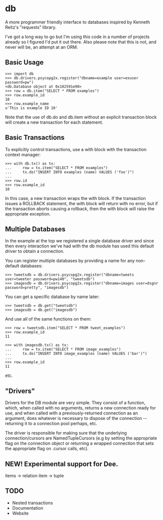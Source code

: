 db
==

A more programmer friendly interface to databases inspired by Kenneth Reitz's
"requests" library.  

I've got a long way to go but I'm using this code in a number of projects
already so I figured I'd put it out there.  Also please note that this is
not, and never will be, an attempt at an ORM.


Basic Usage
-----------


    >>> import db
    >>> db.drivers.psycopg2x.register("dbname=example user=exuser password=pw")
    <db.Database object at 0x102591e90>
    >>> row = db.item("SELECT * FROM examples")
    >>> row.example_id
    10
    >>> row.example_name
    u'This is example ID 10'


Note that the use of db.do and db.item without an explicit transaction
block will create a new transaction for each statement.  


Basic Transactions 
------------------

To explicitly control transactions, use a with block with the transaction
context manager:

    >>> with db.tx() as tx:
    ...     row = tx.item("SELECT * FROM examples")
    ...     tx.do("INSERT INTO examples (name) VALUES ('foo')")
    ... 
    >>> row.id
    >>> row.example_id
    10

In this case, a new transaction wraps the with block.  If the transaction
issues a ROLLBACK statement, the with block will return with no error, but
if the transaction aborts causing a rollback, then the with block will raise
the appropriate exception.


Multiple Databases
------------------

In the example at the top we registered a single database driver and since
then every interaction we've had with the db module has used this default
driver to obtain a connection.

You can register multiple databases by providing a name for any non-default
databases:

    >>> tweetsdb = db.drivers.psycopg2x.register("dbname=tweets user=tweeter password=pw140", "tweetsdb")
    >>> imagesdb = db.drivers.psycopg2x.register("dbname=images user=dsgnr password=pretty", "imagesdb")

You can get a specific database by name later:

    >>> tweetsdb = db.get("tweetsdb")
    >>> imagesdb = db.get("imagesdb")

And use all of the same functions on them:

    >>> row = tweetsdb.item("SELECT * FROM tweet_examples")
    >>> row.example_id
    11

    >>> with imagesdb.tx() as tx:
    ...     row = tx.item("SELECT * FROM image_examples")
    ...     tx.do("INSERT INTO image_examples (name) VALUES ('bar')")
    ... 
    >>> row.example_id
    11

etc.


"Drivers"
---------

Drivers for the DB module are very simple.  They consist of a function,
which, when called with no arguments, returns a new connection ready for use,
and when called with a previously-returned connection as an argument, does
whatever is necessary to dispose of the connection -- returning it to a
connection pool perhaps, etc.

The driver is responsible for making sure that the underlying
connection/cursors are NamedTupleCursors (e.g by setting the appropriate
flag on the connection object or returning a wrapped connection that
sets the appropriate flag on .cursor calls, etc).


NEW! Experimental support for Dee.
----------------------------------

items -> relation
item -> tuple


TODO
----

- Nested transactions
- Documentation
- Website
